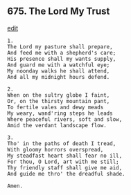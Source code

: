 
## 675.  The Lord My Trust
[edit](https://docs.google.com/document/d/16Q39OHDTs4JZ45hgLxBV2oU_eKCm5ZQa/edit?mode=html)



    1.
    The Lord my pasture shall prepare,
    And feed me with a shepherd's care;
    His presence shall my wants supply,
    And guard me with a watchful eye;
    My noonday walks he shall attend,
    And all my midnight hours defend.

    2.
    When on the sultry globe I faint,
    Or, on the thirsty mountain pant,
    To fertile vales and dewy meads
    My weary, wand'ring steps he leads
    Where peaceful rivers, soft and slow,
    Amid the verdant landscape flow.

    3.
    Tho' in the paths of death I tread,
    With gloomy horrors overspread,
    My steadfast heart shall fear no ill,
    For thou, O Lord, art with me still;
    Thy friendly staff shall give me aid,
    And guide me thro' the dreadful shade.

    Amen.

